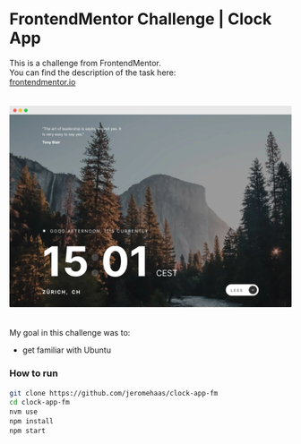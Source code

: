 # FrontendMentor Challenge | Clock App

This is a challenge from FrontendMentor.   
You can find the description of the task here:   
[frontendmentor.io](https://www.frontendmentor.io/challenges/clock-app-LMFaxFwrM)

<img src="media/readme/preview.png" width="700" style="margin: 20px 0" />

My goal in this challenge was to:
- get familiar with Ubuntu

### How to run
```bash
git clone https://github.com/jeromehaas/clock-app-fm
cd clock-app-fm
nvm use
npm install 
npm start
```